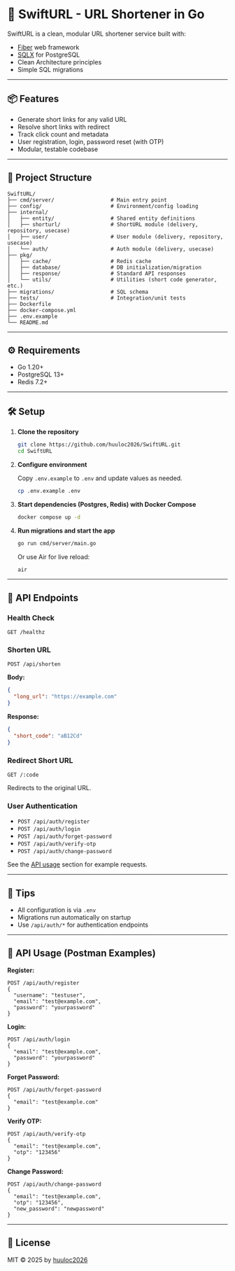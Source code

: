 # 🚀 SwiftURL - URL Shortener in Go

SwiftURL is a clean, modular URL shortener service built with:

- [Fiber](https://github.com/gofiber/fiber) web framework
- [SQLX](https://github.com/jmoiron/sqlx) for PostgreSQL
- Clean Architecture principles
- Simple SQL migrations

---

## 📦 Features

- Generate short links for any valid URL
- Resolve short links with redirect
- Track click count and metadata
- User registration, login, password reset (with OTP)
- Modular, testable codebase

---

## 📁 Project Structure

```
SwiftURL/
├── cmd/server/                  # Main entry point
├── config/                      # Environment/config loading
├── internal/
│   ├── entity/                  # Shared entity definitions
│   ├── shorturl/                # ShortURL module (delivery, repository, usecase)
│   ├── user/                    # User module (delivery, repository, usecase)
│   └── auth/                    # Auth module (delivery, usecase)
├── pkg/
│   ├── cache/                   # Redis cache
│   ├── database/                # DB initialization/migration
│   ├── response/                # Standard API responses
│   └── utils/                   # Utilities (short code generator, etc.)
├── migrations/                  # SQL schema
├── tests/                       # Integration/unit tests
├── Dockerfile
├── docker-compose.yml
├── .env.example
└── README.md
```

---

## ⚙️ Requirements

- Go 1.20+
- PostgreSQL 13+
- Redis 7.2+

---

## 🛠️ Setup

1. **Clone the repository**

   ```bash
   git clone https://github.com/huuloc2026/SwiftURL.git
   cd SwiftURL
   ```

2. **Configure environment**

   Copy `.env.example` to `.env` and update values as needed.

   ```bash
   cp .env.example .env
   ```

3. **Start dependencies (Postgres, Redis) with Docker Compose**

   ```bash
   docker compose up -d
   ```

4. **Run migrations and start the app**

   ```bash
   go run cmd/server/main.go
   ```

   Or use Air for live reload:

   ```bash
   air
   ```

---

## 🧪 API Endpoints

### Health Check

```
GET /healthz
```

### Shorten URL

```
POST /api/shorten
```
**Body:**
```json
{
  "long_url": "https://example.com"
}
```
**Response:**
```json
{
  "short_code": "aB12Cd"
}
```

### Redirect Short URL

```
GET /:code
```
Redirects to the original URL.

### User Authentication

- `POST /api/auth/register`
- `POST /api/auth/login`
- `POST /api/auth/forget-password`
- `POST /api/auth/verify-otp`
- `POST /api/auth/change-password`

See the [API usage](#api-usage) section for example requests.

---

## 🧰 Tips

- All configuration is via `.env`
- Migrations run automatically on startup
- Use `/api/auth/*` for authentication endpoints

---

## 🧪 API Usage (Postman Examples)

**Register:**
```
POST /api/auth/register
{
  "username": "testuser",
  "email": "test@example.com",
  "password": "yourpassword"
}
```

**Login:**
```
POST /api/auth/login
{
  "email": "test@example.com",
  "password": "yourpassword"
}
```

**Forget Password:**
```
POST /api/auth/forget-password
{
  "email": "test@example.com"
}
```

**Verify OTP:**
```
POST /api/auth/verify-otp
{
  "email": "test@example.com",
  "otp": "123456"
}
```

**Change Password:**
```
POST /api/auth/change-password
{
  "email": "test@example.com",
  "otp": "123456",
  "new_password": "newpassword"
}
```

---

## 📄 License

MIT © 2025 by [huuloc2026](https://github.com/huuloc2026)



